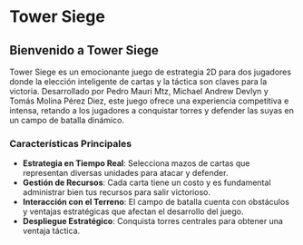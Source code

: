 # Tower Siege

## Bienvenido a Tower Siege

Tower Siege es un emocionante juego de estrategia 2D para dos jugadores donde la elección inteligente de cartas y la táctica son claves para la victoria. Desarrollado por Pedro Mauri Mtz, Michael Andrew Devlyn y Tomás Molina Pérez Diez, este juego ofrece una experiencia competitiva e intensa, retando a los jugadores a conquistar torres y defender las suyas en un campo de batalla dinámico.

### Características Principales

- **Estrategia en Tiempo Real**: Selecciona mazos de cartas que representan diversas unidades para atacar y defender.
- **Gestión de Recursos**: Cada carta tiene un costo y es fundamental administrar bien tus recursos para salir victorioso.
- **Interacción con el Terreno**: El campo de batalla cuenta con obstáculos y ventajas estratégicas que afectan el desarrollo del juego.
- **Despliegue Estratégico**: Conquista torres centrales para obtener una ventaja táctica.



